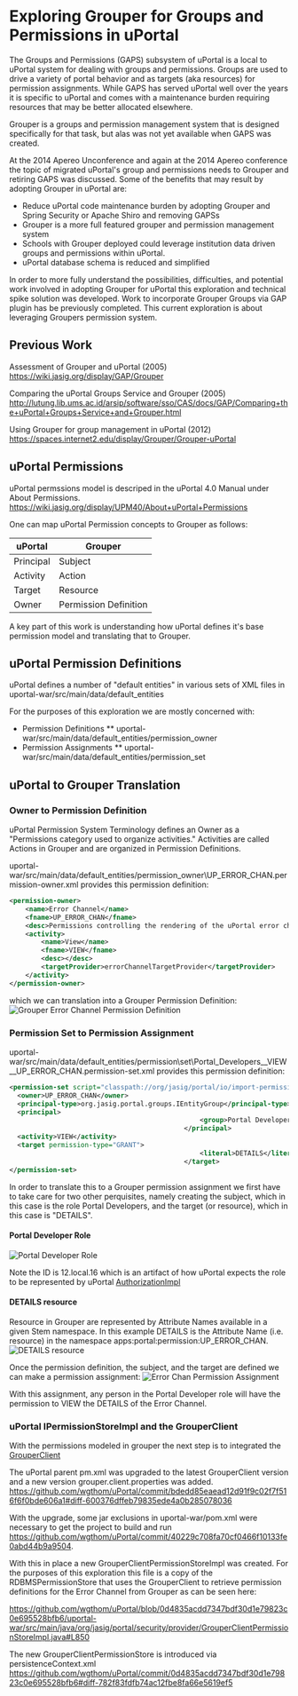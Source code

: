 # Exploring Grouper for Groups and Permissions in uPortal

The Groups and Permissions (GAPS) subsystem of uPortal is a local to uPortal system for dealing with groups and permissions.  Groups are used to drive a variety of portal behavior and as targets (aka resources) for permission assignments.  While GAPS has served uPortal well over the years it is specific to uPortal and comes with a maintenance burden requiring resources that may be better allocated elsewhere.

Grouper is a groups and permission management system that is designed specifically for that task, but alas was not yet available when GAPS was created.

At the 2014 Apereo Unconference and again at the 2014 Apereo conference the topic of migrated uPortal's group and permissions needs to Grouper and retiring GAPS was discussed. Some of the benefits that may result by adopting Grouper in uPortal are:
* Reduce uPortal code maintenance burden by adopting Grouper and Spring Security or Apache Shiro and removing GAPSs
* Grouper is a more full featured grouper and permission management system
* Schools with Grouper deployed could leverage institution data driven groups and permissions within uPortal.
* uPortal database schema is reduced and simplified

In order to more fully understand the possibilities, difficulties, and potential work involved in adopting Grouper for uPortal this exploration and technical spike solution was developed.  Work to incorporate Grouper Groups via GAP plugin has be previously completed.  This current exploration is about leveraging Groupers permission system.

## Previous Work

Assessment of Grouper and uPortal  (2005)
https://wiki.jasig.org/display/GAP/Grouper

Comparing the uPortal Groups Service and Grouper (2005)
http://lutung.lib.ums.ac.id/arsip/software/sso/CAS/docs/GAP/Comparing+the+uPortal+Groups+Service+and+Grouper.html

Using Grouper for group management in uPortal (2012)
https://spaces.internet2.edu/display/Grouper/Grouper-uPortal

## uPortal Permissions
uPortal permssions model is descriped in the uPortal 4.0 Manual under About Permissions.  https://wiki.jasig.org/display/UPM40/About+uPortal+Permissions

One can map uPortal Permission concepts to Grouper as follows:

| uPortal | Grouper |
| ------- | ------- |
| Principal | Subject |
| Activity | Action |
| Target | Resource |
| Owner | Permission Definition |

A key part of this work is understanding how uPortal defines it's base permission model and translating that to Grouper.

## uPortal Permission Definitions
uPortal defines a number of "default entities" in various sets of XML files in uportal-war/src/main/data/default_entities

For the purposes of this exploration we are mostly concerned with:
* Permission Definitions
** uportal-war/src/main/data/default\_entities/permission\_owner
* Permission Assignments
** uportal-war/src/main/data/default\_entities/permission\_set

## uPortal to Grouper Translation

### Owner to Permission Definition
uPortal Permission System Terminology defines an Owner as a "Permissions category used to organize activities."  Activities are called Actions in Grouper and are organized in Permission Definitions.

uportal-war/src/main/data/default\_entities/permission\_owner\UP\_ERROR\_CHAN.permission-owner.xml provides this permission definition:

```xml
<permission-owner>
    <name>Error Channel</name>
    <fname>UP_ERROR_CHAN</fname>
    <desc>Permissions controlling the rendering of the uPortal error channel</desc>
    <activity>
        <name>View</name>
        <fname>VIEW</fname>
        <desc></desc>
        <targetProvider>errorChannelTargetProvider</targetProvider>
    </activity>
</permission-owner>
```

which we can translation into a Grouper Permission Definition:
![Grouper Error Channel Permission Definition](https://raw.githubusercontent.com/wgthom/uPortal/uportal-grouper/grouper/up_error_chan_permDef.png)

### Permission Set to Permission Assignment


uportal-war/src/main/data/default\_entities/permission\set\Portal\_Developers\_\_VIEW\_\_UP\_ERROR\_CHAN.permission-set.xml provides this permission definition:

```xml
<permission-set script="classpath://org/jasig/portal/io/import-permission_set_v3-1.crn">
  <owner>UP_ERROR_CHAN</owner>
  <principal-type>org.jasig.portal.groups.IEntityGroup</principal-type>
  <principal>
                                                <group>Portal Developers</group>
                                            </principal>
  <activity>VIEW</activity>
  <target permission-type="GRANT">
                                                <literal>DETAILS</literal>
                                            </target>
</permission-set>
```

In order to translate this to a Grouper permission assignment we first have to take care for two other perquisites, namely creating the subject, which in this case is the role Portal Developers, and the target (or resource), which in this case is "DETAILS".

#### Portal Developer Role
![Portal Developer Role](https://raw.githubusercontent.com/wgthom/uPortal/uportal-grouper/grouper/portaldevs.png)

Note the ID is 12.local.16 which is an artifact of how uPortal expects the role to be represented by uPortal [AuthorizationImpl](https://github.com/Jasig/uPortal/blob/master/uportal-war/src/main/java/org/jasig/portal/security/provider/AuthorizationImpl.java#L671)

#### DETAILS resource
Resource in Grouper are represented by Attribute Names available in a given Stem namespace. In this example DETAILS is the Attribute Name (i.e. resource) in the namespace apps:portal:permission:UP\_ERROR\_CHAN.
![DETAILS resource](https://raw.githubusercontent.com/wgthom/uPortal/uportal-grouper/grouper/detailsresource.png)

Once the permission definition, the subject, and the target are defined we can make a permission assignment:
![Error Chan Permission Assignment](https://raw.githubusercontent.com/wgthom/uPortal/uportal-grouper/grouper/errorchannelassign.png)

With this assignment, any person in the Portal Developer role will have the permission to VIEW the DETAILS of the Error Channel.

### uPortal IPermissionStoreImpl and the GrouperClient
With the permissions modeled in grouper the next step is to integrated the [GrouperClient](https://spaces.internet2.edu/display/Grouper/Grouper+Client)

The uPortal parent pm.xml was upgraded to the latest GrouperClient version and a new version grouper.client.properties was added. https://github.com/wgthom/uPortal/commit/bdedd85eaead12d91f9c02f7f516f6f0bde606a1#diff-600376dffeb79835ede4a0b285078036

With the upgrade, some jar exclusions in uportal-war/pom.xml were necessary to get the project to build and run https://github.com/wgthom/uPortal/commit/40229c708fa70cf0466f10133fe0abd44b9a9504.

With this in place a new GrouperClientPermissionStoreImpl was created.  For the purposes of this exploration this file is a copy of the RDBMSPermissionStore that uses the GrouperClient to retrieve permission definitions for the Error Channel from Grouper as can be seen here:

https://github.com/wgthom/uPortal/blob/0d4835acdd7347bdf30d1e79823c0e695528bfb6/uportal-war/src/main/java/org/jasig/portal/security/provider/GrouperClientPermissionStoreImpl.java#L850

The new GrouperClientPermissionStore is introduced via persistenceContext.xml https://github.com/wgthom/uPortal/commit/0d4835acdd7347bdf30d1e79823c0e695528bfb6#diff-782f83fdfb74ac12fbe8fa66e5619ef5




